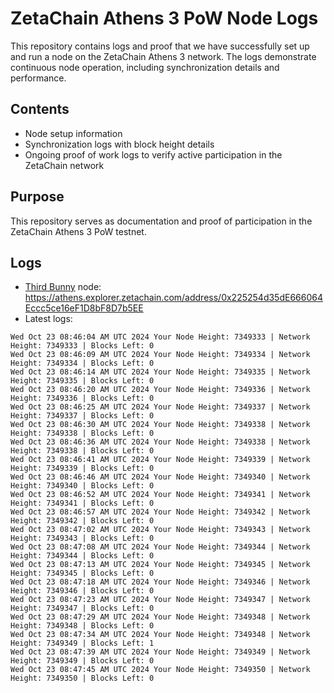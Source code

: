 # ZetaChain Athens 3 PoW Node Logs
This repository contains logs and proof that we have successfully set up and run a node on the ZetaChain Athens 3 network. The logs demonstrate continuous node operation, including synchronization details and performance.

## Contents
- Node setup information
- Synchronization logs with block height details
- Ongoing proof of work logs to verify active participation in the ZetaChain network

## Purpose
This repository serves as documentation and proof of participation in the ZetaChain Athens 3 PoW testnet.

## Logs

- [Third Bunny](https://thirdbunny.xyz/) node: https://athens.explorer.zetachain.com/address/0x225254d35dE666064Eccc5ce16eF1D8bF8D7b5EE
- Latest logs:
```
Wed Oct 23 08:46:04 AM UTC 2024 Your Node Height: 7349333 | Network Height: 7349333 | Blocks Left: 0
Wed Oct 23 08:46:09 AM UTC 2024 Your Node Height: 7349334 | Network Height: 7349334 | Blocks Left: 0
Wed Oct 23 08:46:14 AM UTC 2024 Your Node Height: 7349335 | Network Height: 7349335 | Blocks Left: 0
Wed Oct 23 08:46:20 AM UTC 2024 Your Node Height: 7349336 | Network Height: 7349336 | Blocks Left: 0
Wed Oct 23 08:46:25 AM UTC 2024 Your Node Height: 7349337 | Network Height: 7349337 | Blocks Left: 0
Wed Oct 23 08:46:30 AM UTC 2024 Your Node Height: 7349338 | Network Height: 7349338 | Blocks Left: 0
Wed Oct 23 08:46:36 AM UTC 2024 Your Node Height: 7349338 | Network Height: 7349338 | Blocks Left: 0
Wed Oct 23 08:46:41 AM UTC 2024 Your Node Height: 7349339 | Network Height: 7349339 | Blocks Left: 0
Wed Oct 23 08:46:46 AM UTC 2024 Your Node Height: 7349340 | Network Height: 7349340 | Blocks Left: 0
Wed Oct 23 08:46:52 AM UTC 2024 Your Node Height: 7349341 | Network Height: 7349341 | Blocks Left: 0
Wed Oct 23 08:46:57 AM UTC 2024 Your Node Height: 7349342 | Network Height: 7349342 | Blocks Left: 0
Wed Oct 23 08:47:02 AM UTC 2024 Your Node Height: 7349343 | Network Height: 7349343 | Blocks Left: 0
Wed Oct 23 08:47:08 AM UTC 2024 Your Node Height: 7349344 | Network Height: 7349344 | Blocks Left: 0
Wed Oct 23 08:47:13 AM UTC 2024 Your Node Height: 7349345 | Network Height: 7349345 | Blocks Left: 0
Wed Oct 23 08:47:18 AM UTC 2024 Your Node Height: 7349346 | Network Height: 7349346 | Blocks Left: 0
Wed Oct 23 08:47:23 AM UTC 2024 Your Node Height: 7349347 | Network Height: 7349347 | Blocks Left: 0
Wed Oct 23 08:47:29 AM UTC 2024 Your Node Height: 7349348 | Network Height: 7349348 | Blocks Left: 0
Wed Oct 23 08:47:34 AM UTC 2024 Your Node Height: 7349348 | Network Height: 7349349 | Blocks Left: 1
Wed Oct 23 08:47:39 AM UTC 2024 Your Node Height: 7349349 | Network Height: 7349349 | Blocks Left: 0
Wed Oct 23 08:47:45 AM UTC 2024 Your Node Height: 7349350 | Network Height: 7349350 | Blocks Left: 0
```
